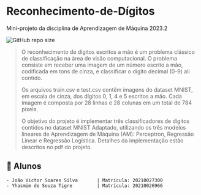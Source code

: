 # Reconhecimento-de-Dígitos
Mini-projeto da disciplina de Aprendizagem de Máquina 2023.2

![GitHub repo size](https://img.shields.io/github/repo-size/YhasmimTigre/Reconhecimento-de-Digitos)

> O reconhecimento de dígitos escritos a mão é um problema clássico de classificação na
área de visão computacional. O problema consiste em receber uma imagem de um número
escrito a mão, codificada em tons de cinza, e classificar o dígito decimal (0-9) ali contido.
> 
> Os arquivos train.csv e test.csv contêm imagens do dataset MNIST, em escala de cinza, dos
dígitos 0, 1, 4 e 5 escritos a mão. Cada imagem é composta por 28 linhas e 28 colunas em um
total de 784 pixels.
> 
> O objetivo do projeto é implementar três classificadores de dígitos contidos no dataset MNIST Adaptado,
utilizando os três modelos lineares de Aprendizagem de Máquina (AM): Perceptron,
Regressão Linear e Regressão Logística. Detalhes da implementação estão descritos no pdf do projeto.
## 🤝 Alunos

    - João Victor Soares Silva       | Matrícula: 20210027300 
    - Yhasmim de Souza Tigre         | Matrícula: 20210026966
